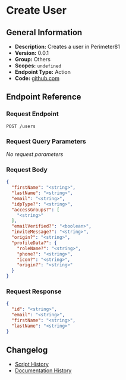 # Create User

## General Information

- **Description:** Creates a user in Perimeter81
- **Version:** 0.0.1
- **Group:** Others
- **Scopes:** `undefined`
- **Endpoint Type:** Action
- **Code:** [github.com](https://github.com/NangoHQ/integration-templates/tree/main/integrations/perimeter81/actions/create-user.ts)


## Endpoint Reference

### Request Endpoint

`POST /users`

### Request Query Parameters

_No request parameters_

### Request Body

```json
{
  "firstName": "<string>",
  "lastName": "<string>",
  "email": "<string>",
  "idpType?": "<string>",
  "accessGroups?": [
    "<string>"
  ],
  "emailVerified?": "<boolean>",
  "inviteMessage?": "<string>",
  "origin?": "<string>",
  "profileData?": {
    "roleName?": "<string>",
    "phone?": "<string>",
    "icon?": "<string>",
    "origin?": "<string>"
  }
}
```

### Request Response

```json
{
  "id": "<string>",
  "email": "<string>",
  "firstName": "<string>",
  "lastName": "<string>"
}
```

## Changelog

- [Script History](https://github.com/NangoHQ/integration-templates/commits/main/integrations/perimeter81/actions/create-user.ts)
- [Documentation History](https://github.com/NangoHQ/integration-templates/commits/main/integrations/perimeter81/actions/create-user.md)

<!-- END  GENERATED CONTENT -->

